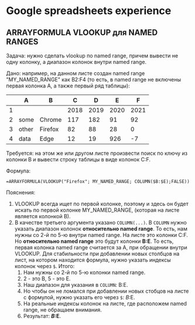 # Google spreadsheets experience

## ARRAYFORMULA VLOOKUP для NAMED RANGES

Задача: нужно сделать vlookup по named range, причем вывести не одну колонку, а диапазон колонок внутри named range.

Дано: например, на данном листе создан named range "MY_NAMED_RANGE" как B2:F4 (то есть, в named range не включены первая колонка A, а также первый ряд таблицы):

|     | A     | B       | C    | D    | E    | F    |
|-----|-------|---------|------|------|------|------|
| 1   |       |         | 2018 | 2019 | 2020 | 2021 |
| 2   | some  | Chrome  | 117  | 182  | 91   | 92   |
| 3   | other | Firefox | 82   | 88   | 28   | 0    |
| 4   | data  | Edge    | 12   | 19   | 926  | -7   |

Требуется: на этом же или другом листе произвести поиск по ключу из колонки B и вывести строку таблицы в виде колонок C:F.

Формула:

```
=ARRAYFORMULA(VLOOKUP("Firefox"; MY_NAMED_RANGE; COLUMN($B:$E);FALSE))
```

Пояснения:

1. VLOOKUP всегда ищет по первой колонке, поэтому и здесь он будет искать по первой колонке MY_NAMED_RANGE, (которая на листе является колонкой B). 
2. В качестве третьего аргумента указано `COLUMN(...)`. В `COLUMN` нужно указать диапазон колонок **относительно named range**. То есть, нам нужны со 2-й по 5-ю внутри named range. На листе это колонки C:F. Но **относительно named range** это будут колонки **B:E**. То есть, первая колонка named range считается за A, при обращении внутри VLOOKUP. Для стабильности при добавлении новых столбцов на лист, на котором находится формула, нужно указать индексы колонок через `$`. Итого:
   1. Нам нужны со 2-й по 5-ю колонки named range.
   2. 2 - это B, 5 - это E.
   3. Наш диапазон для указания в `COLUMN`: B:E.
   4. Но чтобы он не ломался при добавлении новых стобцов на листе с формулой, нужно указать его через `$`: $B:$E.
   5. На реальные индексы колонок на листе, где расположем named range, не обращаем внимания. 
   6. Результат: **$B:$E**. 

